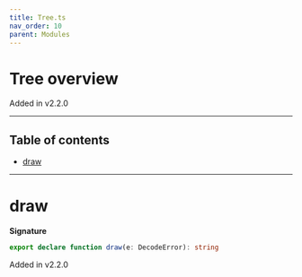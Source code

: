 ```yaml
---
title: Tree.ts
nav_order: 10
parent: Modules
---
```


# Tree overview

Added in v2.2.0

---

<h2 class="text-delta">Table of contents</h2>

- [draw](#draw)

---

# draw

**Signature**

```ts
export declare function draw(e: DecodeError): string
```

Added in v2.2.0

